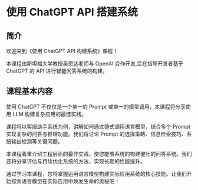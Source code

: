 # 使用 ChatGPT API 搭建系统

## 简介

欢迎来到《使用 ChatGPT API 构建系统》课程！

本课程由斯坦福大学教授吴恩达老师与 OpenAI 合作开发,旨在指导开发者基于 ChatGPT 的 API 进行智能问答系统的构建。

## 课程基本内容

使用 ChatGPT 不仅仅是一个单一的 Prompt 或单一的模型调用，本课程将分享使用 LLM 构建复杂应用的最佳实践。

课程将以客服助手系统为例，讲解如何通过链式调用语言模型，结合多个 Prompt 实现复杂的问答与推理功能。我们将讨论 Prompt 的选择策略、信息检索技巧、系统输出检测等关键问题。

本课程着重介绍工程层面的最佳实践，使您能够系统的构建健壮的问答系统。我们还将分享评估与持续优化系统的方法，实现长期的性能提升。

通过学习本课程，您将掌握运用语言模型构建实际应用系统的核心技能。让我们开始探索语言模型在实际应用中焕发生命的奥秘吧！




